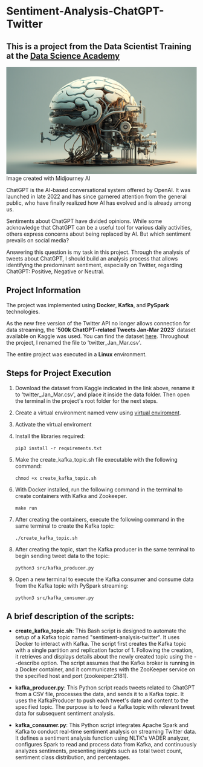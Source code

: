 # Sentiment-Analysis-ChatGPT-Twitter
## **This is a project from the Data Scientist Training at the [Data Science Academy](https://www.datascienceacademy.com.br/)**

![](img/img.png)
Image created with Midjourney AI

ChatGPT is the AI-based conversational system offered by OpenAI. It was launched in late 2022 and has since garnered attention from the general public, who have finally realized how AI has evolved and is already among us. 

Sentiments about ChatGPT have divided opinions. While some acknowledge that ChatGPT can be a useful tool for various daily activities, others express concerns about being replaced by AI. But which sentiment prevails on social media? 

Answering this question is my task in this project. Through the analysis of tweets about ChatGPT, I should build an analysis process that allows identifying the predominant sentiment, especially on Twitter, regarding ChatGPT: Positive, Negative or Neutral.

## Project Information

The project was implemented using **Docker**, **Kafka**, and **PySpark** technologies.

As the new free version of the Twitter API no longer allows connection for data streaming, the '**500k ChatGPT-related Tweets Jan-Mar 2023**' dataset available on Kaggle was used. You can find the dataset [here](https://www.kaggle.com/datasets/khalidryder777/500k-chatgpt-tweets-jan-mar-2023). Throughout the project, I renamed the file to 'twitter_Jan_Mar.csv'.

The entire project was executed in a **Linux** environment.

## Steps for Project Execution

1. Download the dataset from Kaggle indicated in the link above, rename it to 'twitter_Jan_Mar.csv', and place it inside the data folder. Then open the terminal in the project's root folder for the next steps.

2. Create a virtual environment named venv using [virtual enviroment](https://virtualenv.pypa.io/en/latest/installation.html).

3. Activate the virtual enviroment

4. Install the libraries required:

    ```pip3 install -r requirements.txt```

5.  Make the create_kafka_topic.sh file executable with the following command:

    ```chmod +x create_kafka_topic.sh```

6. With Docker installed, run the following command in the terminal to create containers with Kafka and Zookeeper.

    ```make run```

7. After creating the containers, execute the following command in the same terminal to create the Kafka topic:

    ```./create_kafka_topic.sh```

8. After creating the topic, start the Kafka producer in the same terminal to begin sending tweet data to the topic:

    ```python3 src/kafka_producer.py```

9. Open a new terminal to execute the Kafka consumer and consume data from the Kafka topic with PySpark streaming:

    ```python3 src/kafka_consumer.py```

## A brief description of the scripts:

- **create_kafka_topic.sh**:
    This Bash script is designed to automate the setup of a Kafka topic named "sentiment-analysis-twitter". It uses Docker to interact with Kafka. The script first creates the Kafka topic with a single partition and replication factor of 1. Following the creation, it retrieves and displays details about the newly created topic using the --describe option. The script assumes that the Kafka broker is running in a Docker container, and it communicates with the ZooKeeper service on the specified host and port (zookeeper:2181).

- **kafka_producer.py**:
    This Python script reads tweets related to ChatGPT from a CSV file, processes the data, and sends it to a Kafka topic. It uses the KafkaProducer to push each tweet's date and content to the specified topic. The purpose is to feed a Kafka topic with relevant tweet data for subsequent sentiment analysis.

- **kafka_consumer.py**:
    This Python script integrates Apache Spark and Kafka to conduct real-time sentiment analysis on streaming Twitter data. It defines a sentiment analysis function using NLTK's VADER analyzer, configures Spark to read and process data from Kafka, and continuously analyzes sentiments, presenting insights such as total tweet count, sentiment class distribution, and percentages.